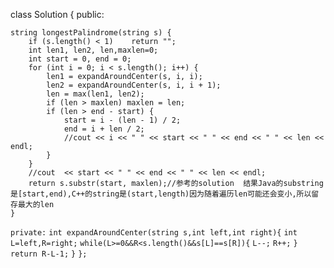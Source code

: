 class Solution {
public:

    string longestPalindrome(string s) {
        if (s.length() < 1)    return "";
    	int len1, len2, len,maxlen=0;
    	int start = 0, end = 0;
    	for (int i = 0; i < s.length(); i++) {
    		len1 = expandAroundCenter(s, i, i);
    		len2 = expandAroundCenter(s, i, i + 1);
    		len = max(len1, len2);
    		if (len > maxlen) maxlen = len;
    		if (len > end - start) {
    			start = i - (len - 1) / 2;
    			end = i + len / 2;
    			//cout << i << " " << start << " " << end << " " << len << endl;
    		}
    	}
    	//cout  << start << " " << end << " " << len << endl;
    	return s.substr(start, maxlen);//参考的solution  结果Java的substring是[start,end),C++的string是(start,length)因为随着遍历len可能还会变小,所以留存最大的len
    }
`private:`
    `int expandAroundCenter(string s,int left,int right){`
        `int L=left,R=right;`
        `while(L>=0&&R<s.length()&&s[L]==s[R]){`
            `L--;`
            `R++;`
        `}`
        `return R-L-1;`
    `}`
`};`